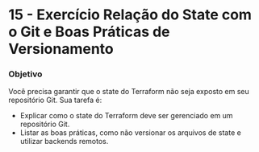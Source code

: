 
# 15 - Exercício Relação do State com o Git e Boas Práticas de Versionamento

### Objetivo
Você precisa garantir que o state do Terraform não seja exposto em seu repositório Git.
Sua tarefa é:

- Explicar como o state do Terraform deve ser gerenciado em um repositório Git.
- Listar as boas práticas, como não versionar os arquivos de state e utilizar backends remotos.